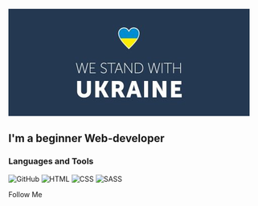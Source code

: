 [![Header](https://github.com/Maksym-Maleiev/Maksym-Maleiev/blob/main/assets/logo.jpg)](https://itukraine.org.ua/)

## I'm a beginner Web-developer

### Languages and Tools

![GitHub](https://img.shields.io/badge/-GitHub-075cb2?style=for-the-badge&logo=github)
![HTML](https://img.shields.io/badge/-HTML-075cb2?style=for-the-badge&logo=html5)
![CSS](https://img.shields.io/badge/-CSS-075cb2?style=for-the-badge&logo=css3)
![SASS](https://img.shields.io/badge/-SASS-075cb2?style=for-the-badge&logo=sass)

Follow Me
